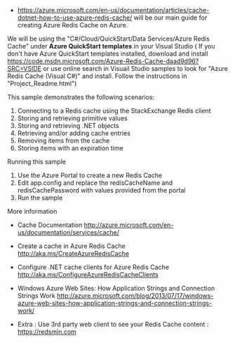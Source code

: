 
+ https://azure.microsoft.com/en-us/documentation/articles/cache-dotnet-how-to-use-azure-redis-cache/ will be our main guide for creating Azure Redis Cache on Azure.

We will be using the "C#/Cloud/QuickStart/Data Services/Azure Redis Cache" under <b>Azure QuickStart templates</b> in your Visual Studio
( If you don't have Azure QuickStart templates installed, download and install  https://code.msdn.microsoft.com/Azure-Redis-Cache-daad9d96?SRC=VSIDE 
or 
use online search in Visuail Studio samples to look for  "Azure Redis Cache (Visual C#)" and install. Follow the instructions in "Project_Readme.html")

This sample demonstrates the following scenarios:
1. Connecting to a Redis cache using the StackExchange Redis client
2. Storing and retrieving primitive values
3. Storing and retrieving .NET objects
4. Retrieving and/or adding cache entries
5. Removing items from the cache
6. Storing items with an expiration time

Running this sample
1. Use the Azure Portal to create a new Redis Cache 
2. Edit app.config and replace the redisCacheName and redisCachePassword with values provided from the portal 
3. Run the sample 

More information
+ Cache Documentation http://azure.microsoft.com/en-us/documentation/services/cache/
+ Create a cache in Azure Redis Cache http://aka.ms/CreateAzureRedisCache
+ Configure .NET cache clients for Azure Redis Cache http://aka.ms/ConfigureAzureRedisCacheClients
+ Windows Azure Web Sites: How Application Strings and Connection Strings Work http://azure.microsoft.com/blog/2013/07/17/windows-azure-web-sites-how-application-strings-and-connection-strings-work/

+ Extra : Use 3rd party web client to see your Redis Cache content : https://redsmin.com
